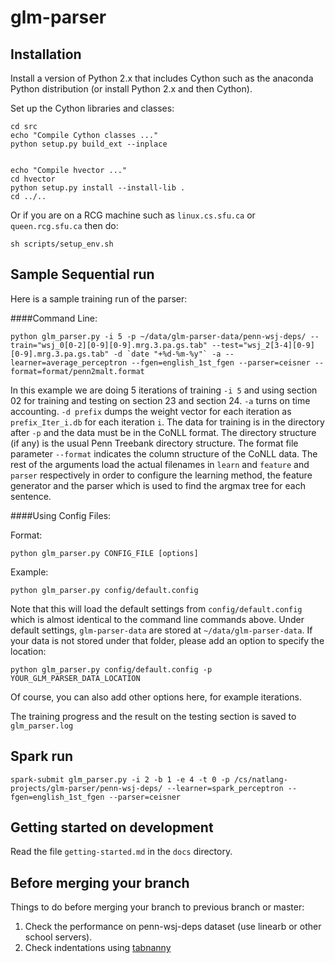 glm-parser
==========

Installation
-----------

Install a version of Python 2.x that includes Cython such as the anaconda Python distribution (or install Python 2.x and then Cython).

Set up the Cython libraries and classes:

    cd src
    echo "Compile Cython classes ..."
    python setup.py build_ext --inplace


    echo "Compile hvector ..."
    cd hvector
    python setup.py install --install-lib .
    cd ../..

Or if you are on a RCG machine such as `linux.cs.sfu.ca` or `queen.rcg.sfu.ca` then do:

    sh scripts/setup_env.sh    

Sample Sequential run
----------

Here is a sample training run of the parser:

####Command Line:

    python glm_parser.py -i 5 -p ~/data/glm-parser-data/penn-wsj-deps/ --train="wsj_0[0-2][0-9][0-9].mrg.3.pa.gs.tab" --test="wsj_2[3-4][0-9][0-9].mrg.3.pa.gs.tab" -d `date "+%d-%m-%y"` -a --learner=average_perceptron --fgen=english_1st_fgen --parser=ceisner --format=format/penn2malt.format


In this example we are doing 5 iterations of training `-i 5` and using section 02 for training and testing on section 23 and section 24. 
`-a` turns on time accounting.
`-d prefix` dumps the weight vector for each iteration as `prefix_Iter_i.db` for each iteration `i`.
The data for training is in the directory after `-p` and the data must be in the CoNLL format. The directory structure (if any) is the usual Penn Treebank directory structure. The format file parameter `--format` indicates the column structure of the CoNLL data.
The rest of the arguments load the actual filenames in `learn` and `feature` and `parser` respectively in order to configure the learning method, the feature generator and the parser which is used to find the argmax tree for each sentence.

####Using Config Files:

Format:

	python glm_parser.py CONFIG_FILE [options]

Example:

	python glm_parser.py config/default.config

Note that this will load the default settings from `config/default.config` which is almost identical to the command line commands above. Under default settings, `glm-parser-data` are stored at `~/data/glm-parser-data`. If your data is not stored under that folder, please add an option to specify the location:
	
	python glm_parser.py config/default.config -p YOUR_GLM_PARSER_DATA_LOCATION
	
Of course, you can also add other options here, for example iterations.

The training progress and the result on the testing section is saved to `glm_parser.log`

Spark run
---------

    spark-submit glm_parser.py -i 2 -b 1 -e 4 -t 0 -p /cs/natlang-projects/glm-parser/penn-wsj-deps/ --learner=spark_perceptron --fgen=english_1st_fgen --parser=ceisner

Getting started on development
----------------

Read the file `getting-started.md` in the `docs` directory.

Before merging your branch
-----------------

Things to do before merging your branch to previous branch or master:

1. Check the performance on penn-wsj-deps dataset (use linearb or other school servers).
1. Check indentations using [tabnanny](https://pymotw.com/2/tabnanny)

